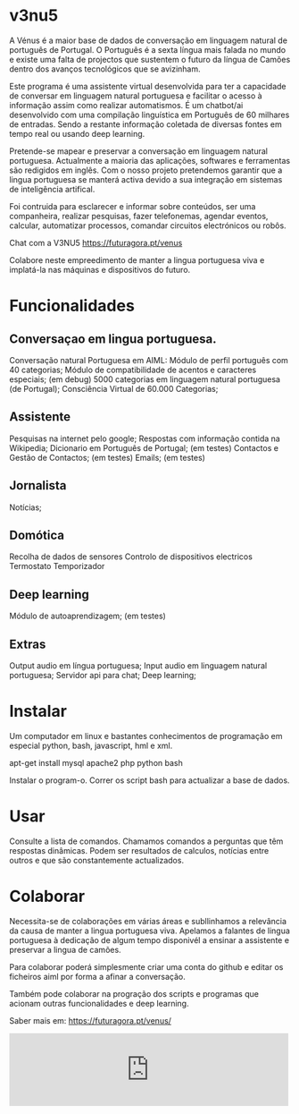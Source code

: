 # v3nu5

A Vénus é a maior base de dados de conversação em linguagem natural de português de Portugal. O Português é a sexta língua mais falada no mundo e existe uma falta de projectos que sustentem o futuro da língua de Camões dentro dos avanços tecnológicos que se avizinham.

Este programa é uma assistente virtual desenvolvida para ter a capacidade de conversar em linguagem natural portuguesa e facilitar o acesso à informação assim como realizar automatismos. É um chatbot/ai desenvolvido com uma compilação linguística em Português de 60 milhares de entradas. Sendo a restante informação coletada de diversas fontes em tempo real ou usando deep learning.

Pretende-se mapear e preservar a conversação em linguagem natural portuguesa. Actualmente a maioria das aplicações, softwares e ferramentas são redigidos em inglês. Com o nosso projeto pretendemos garantir que a lingua portuguesa se manterá activa devido a sua integração em sistemas de inteligência artifical. 

Foi contruida para esclarecer e informar sobre conteúdos, ser uma companheira, realizar pesquisas, fazer telefonemas, agendar eventos, calcular, automatizar processos, comandar circuitos electrónicos ou robôs.

Chat com a V3NU5 https://futuragora.pt/venus

Colabore neste empreedimento de manter a lingua portuguesa viva e implatá-la nas máquinas e dispositivos do futuro.

# Funcionalidades
## Conversaçao em lingua portuguesa.
Conversação natural Portuguesa em AIML:
Módulo de perfil português com 40 categorias;
Módulo de compatibilidade de acentos e caracteres especiais; (em debug)
5000 categorias em linguagem natural portuguesa (de Portugal);
Consciência Virtual de 60.000 Categorias;
## Assistente
Pesquisas na internet pelo google;
Respostas com informação contida na Wikipedia;
Dicionario em Português de Portugal; (em testes)
Contactos e Gestão de Contactos; (em testes)
Emails; (em testes)
## Jornalista
Notícias;
## Domótica
Recolha de dados de sensores
Controlo de dispositivos electricos
Termostato
Temporizador
## Deep learning
Módulo de autoaprendizagem; (em testes)
## Extras 
Output audio em língua portuguesa;
Input audio em linguagem natural portuguesa;
Servidor api para chat;
Deep learning;

# Instalar
Um computador em linux e bastantes conhecimentos de programação em especial python, bash, javascript, hml e xml.

apt-get install mysql apache2 php python bash

Instalar o program-o.
Correr os script bash para actualizar a base de dados.

# Usar

Consulte a lista de comandos. Chamamos comandos a perguntas que têm respostas dinâmicas. Podem ser resultados de calculos, notícias entre outros e que são constantemente actualizados.

# Colaborar
Necessita-se de colaborações em várias áreas e subllinhamos a relevância da causa de manter a lingua portuguesa viva. Apelamos a falantes de lingua portuguesa à dedicação de algum tempo disponivél a ensinar a assistente e preservar a lingua de camões.

Para colaborar poderá simplesmente criar uma conta do github e editar os ficheiros aiml por forma a afinar a conversação.

Também pode colaborar na progração dos scripts e programas que acionam outras funcionalidades e deep learning.

Saber mais em: https://futuragora.pt/venus/
<html>
<iframe src="https://futuragora.pt/venus/" style="width: 500px; height: 130px; border: 0px"></iframe>
  </html>

